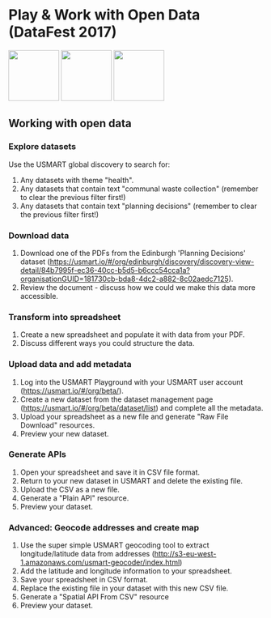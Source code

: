 # Play & Work with Open Data (DataFest 2017) 
<img width="100" src="http://res.cloudinary.com/hrscywv4p/image/upload/c_limit,fl_lossy,h_1440,w_720,f_auto,q_auto/v1/83772/WATF_DataFest_2017_qmznvu.png"/> <img width="100" src="https://pbs.twimg.com/profile_images/502811585300033536/qPt8L46D_400x400.png"/> <img width="100" src="https://s3-eu-west-1.amazonaws.com/usmart-static/USMART_logo.png"/>


## Working with open data

### Explore datasets
Use the USMART global discovery to search for:
1. Any datasets with theme "health".
2. Any datasets that contain text "communal waste collection" (remember to clear the previous filter first!)
3. Any datasets that contain text "planning decisions" (remember to clear the previous filter first!)

### Download data
1. Download one of the PDFs from the Edinburgh 'Planning Decisions' dataset (<a href="https://usmart.io/#/org/edinburgh/discovery/discovery-view-detail/84b7995f-ec36-40cc-b5d5-b6ccc54cca1a?organisationGUID=181730cb-bda8-4dc2-a882-8c02aedc7125" target="_blank">https://usmart.io/#/org/edinburgh/discovery/discovery-view-detail/84b7995f-ec36-40cc-b5d5-b6ccc54cca1a?organisationGUID=181730cb-bda8-4dc2-a882-8c02aedc7125</a>).
2. Review the document - discuss how we could we make this data more accessible.

### Transform into spreadsheet
1. Create a new spreadsheet and populate it with data from your PDF.
2. Discuss different ways you could structure the data.

### Upload data and add metadata
1. Log into the USMART Playground with your USMART user account (<a href="https://usmart.io/#/org/beta/" target="_blank">https://usmart.io/#/org/beta/</a>).
2. Create a new dataset from the dataset management page (<a href="https://usmart.io/#/org/beta/dataset/list" target="_blank">https://usmart.io/#/org/beta/dataset/list</a>) and complete all the metadata.
3. Upload your spreadsheet as a new file and generate "Raw File Download" resources.
4. Preview your new dataset.

### Generate APIs
1. Open your spreadsheet and save it in CSV file format.
2. Return to your new dataset in USMART and delete the existing file.
3. Upload the CSV as a new file.
4. Generate a "Plain API" resource.
5. Preview your dataset.

### Advanced: Geocode addresses and create map
1. Use the super simple USMART geocoding tool to extract longitude/latitude data from addresses (<a href="http://s3-eu-west-1.amazonaws.com/usmart-geocoder/index.html" target="_blank">http://s3-eu-west-1.amazonaws.com/usmart-geocoder/index.html</a>)
2. Add the latitude and longitude information to your spreadsheet.
3. Save your spreadsheet in CSV format.
4. Replace the existing file in your dataset with this new CSV file.
5. Generate a "Spatial API From CSV" resource
6. Preview your dataset.
